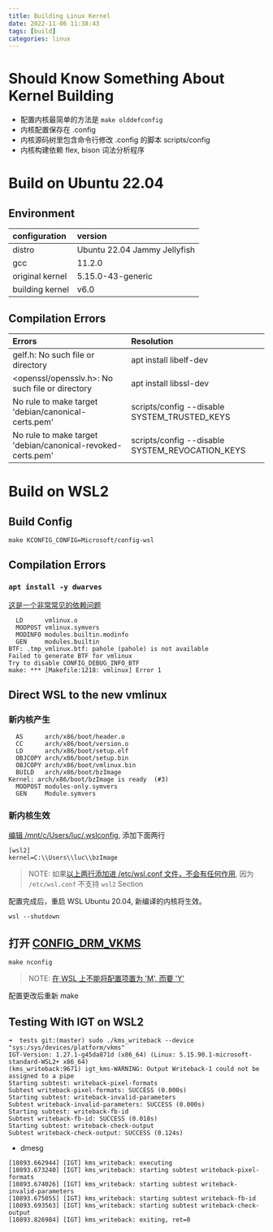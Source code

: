 ```yaml
---
title: Building Linux Kernel
date: 2022-11-06 11:38:43
tags: [build]
categories: linux
---
```


# Should Know Something About Kernel Building

- 配置内核最简单的方法是 `make olddefconfig`
- 内核配置保存在 .config
- 内核源码树里包含命令行修改 .config 的脚本 scripts/config
- 内核构建依赖 flex, bison 词法分析程序

# Build on Ubuntu 22.04

## Environment

| configuration             | version                            |
|:--------------------------|:-----------------------------------|
| distro                    | Ubuntu 22.04 Jammy Jellyfish       |
| gcc                       | 11.2.0                             |
| original kernel           | 5.15.0-43-generic                  |
| building kernel           | v6.0                               |

## Compilation Errors 

|  Errors                                                        | Resolution                                             |
|:---------------------------------------------------------------|:-------------------------------------------------------|
| gelf.h: No such file or directory                              | apt install libelf-dev                                 |
| <openssl/opensslv.h>: No such file or directory                | apt install libssl-dev                                 |
| No rule to make target 'debian/canonical-certs.pem'            | scripts/config --disable SYSTEM_TRUSTED_KEYS           |
| No rule to make target 'debian/canonical-revoked-certs.pem'    | scripts/config --disable SYSTEM_REVOCATION_KEYS        |

# Build on WSL2

## Build Config

```
make KCONFIG_CONFIG=Microsoft/config-wsl
```

## Compilation Errors

### `apt install -y dwarves`

[这是一个非常常见的依赖问题](https://blog.csdn.net/qq_36393978/article/details/124274364)

```
  LD      vmlinux.o
  MODPOST vmlinux.symvers
  MODINFO modules.builtin.modinfo
  GEN     modules.builtin
BTF: .tmp_vmlinux.btf: pahole (pahole) is not available
Failed to generate BTF for vmlinux
Try to disable CONFIG_DEBUG_INFO_BTF
make: *** [Makefile:1218: vmlinux] Error 1
```

## Direct WSL to the new vmlinux

### 新内核产生

```
  AS      arch/x86/boot/header.o
  CC      arch/x86/boot/version.o
  LD      arch/x86/boot/setup.elf
  OBJCOPY arch/x86/boot/setup.bin
  OBJCOPY arch/x86/boot/vmlinux.bin
  BUILD   arch/x86/boot/bzImage
Kernel: arch/x86/boot/bzImage is ready  (#3)
  MODPOST modules-only.symvers
  GEN     Module.symvers
```

### 新内核生效

[编辑 /mnt/c/Users/luc/.wslconfig](https://falco.org/blog/falco-wsl2-custom-kernel/), 添加下面两行

```
[wsl2]
kernel=C:\\Users\\luc\\bzImage
```

> NOTE: 如果[以上两行添加进 /etc/wsl.conf 文件，不会有任何作用](https://devblogs.microsoft.com/commandline/automatically-configuring-wsl/), 因为 `/etc/wsl.conf` 不支持 `wsl2` Section


配置完成后，重启 WSL Ubuntu 20.04, 新编译的内核将生效。

```
wsl --shutdown
```

## 打开 [CONFIG_DRM_VKMS](https://docs.kernel.org/gpu/vkms.html)

```
make nconfig
```

> NOTE: [在 WSL 上不能将配置项置为 'M', 而要 'Y'](https://unix.stackexchange.com/questions/594470/wsl-2-does-not-have-lib-modules)


配置更改后重新 make

## Testing With IGT on WSL2

```
➜  tests git:(master) sudo ./kms_writeback --device "sys:/sys/devices/platform/vkms"
IGT-Version: 1.27.1-g45da871d (x86_64) (Linux: 5.15.90.1-microsoft-standard-WSL2+ x86_64)
(kms_writeback:9671) igt_kms-WARNING: Output Writeback-1 could not be assigned to a pipe
Starting subtest: writeback-pixel-formats
Subtest writeback-pixel-formats: SUCCESS (0.000s)
Starting subtest: writeback-invalid-parameters
Subtest writeback-invalid-parameters: SUCCESS (0.000s)
Starting subtest: writeback-fb-id
Subtest writeback-fb-id: SUCCESS (0.018s)
Starting subtest: writeback-check-output
Subtest writeback-check-output: SUCCESS (0.124s)
```

- dmesg

```
[10893.662944] [IGT] kms_writeback: executing
[10893.673240] [IGT] kms_writeback: starting subtest writeback-pixel-formats
[10893.674026] [IGT] kms_writeback: starting subtest writeback-invalid-parameters
[10893.675055] [IGT] kms_writeback: starting subtest writeback-fb-id
[10893.693563] [IGT] kms_writeback: starting subtest writeback-check-output
[10893.826984] [IGT] kms_writeback: exiting, ret=0
```

